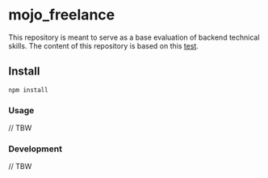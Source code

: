 # mojo_freelance

This repository is meant to serve as a base evaluation of backend technical skills.
The content of this repository is based on this [test](https://www.notion.so/Web-Backend-Async-Technical-Test-e7fc040642d04fd3b44a70410e89ccb0).

## Install

`npm install`

### Usage

// TBW

### Development

// TBW
